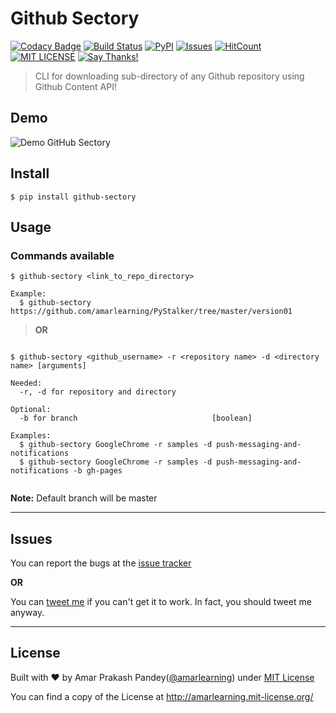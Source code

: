 # Github Sectory

[![Codacy Badge](https://api.codacy.com/project/badge/Grade/ce49706c9f594d46b127e91cd098f6c7)](https://app.codacy.com/app/amar.om1994/Github-Sectory?utm_source=github.com&utm_medium=referral&utm_content=amarlearning/Github-Sectory&utm_campaign=Badge_Grade_Dashboard)
[![Build Status](https://travis-ci.org/amarlearning/Github-Sectory.svg?branch=master)](https://travis-ci.org/amarlearning/Github-Sectory/)
[![PyPI](https://img.shields.io/badge/pypi-v1.1.4-blue.svg)](https://pypi.python.org/pypi/github-sectory)
[![Issues](https://camo.githubusercontent.com/926d8ca67df15de5bd1abac234c0603d94f66c00/68747470733a2f2f696d672e736869656c64732e696f2f62616467652f636f6e747269627574696f6e732d77656c636f6d652d627269676874677265656e2e7376673f7374796c653d666c6174)](https://github.com/amarlearning/Github-Sectory/issues)
[![HitCount](http://hits.dwyl.io/amarlearning/Github-Sectory.svg)](http://hits.dwyl.io/amarlearning/Github-Sectory)
[![MIT LICENSE](https://img.shields.io/pypi/l/pyzipcode-cli.svg)](http://amarlearning.mit-license.org/)
[![Say Thanks!](https://img.shields.io/badge/SayThanks.io-%E2%98%BC-1EAEDB.svg)](https://saythanks.io/to/amarlearning)

> CLI for downloading sub-directory of any Github repository using Github Content API!

## Demo
![Demo GitHub Sectory](https://raw.githubusercontent.com/amarlearning/Github-Sectory/master/extras/sreencast.gif)

## Install
```
$ pip install github-sectory
```
## Usage

### Commands available
```
$ github-sectory <link_to_repo_directory>

Example:
  $ github-sectory https://github.com/amarlearning/PyStalker/tree/master/version01

```

> **OR**

```

$ github-sectory <github_username> -r <repository name> -d <directory name> [arguments]

Needed:
  -r, -d for repository and directory

Optional:
  -b for branch                              [boolean]
 
Examples:
  $ github-sectory GoogleChrome -r samples -d push-messaging-and-notifications 
  $ github-sectory GoogleChrome -r samples -d push-messaging-and-notifications -b gh-pages
 
```
**Note:** Default branch will be master

***

## Issues

You can report the bugs at the [issue tracker](https://github.com/amarlearning/Github-Sectory/issues)

**OR**

You can [tweet me](https://twitter.com/iamarpandey) if you can't get it to work. In fact, you should tweet me anyway.

***

## License

Built with ♥ by Amar Prakash Pandey([@amarlearning](http://github.com/amarlearning)) under [MIT License](http://amarlearning.mit-license.org/) 

You can find a copy of the License at http://amarlearning.mit-license.org/
